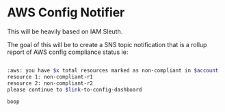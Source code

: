 # AWS Config Notifier

This will be heavily based on IAM Sleuth.

The goal of this will be to create a SNS topic notification that is a rollup
report of AWS config compliance status
ie:

```sh

:aws: you have $x total resources marked as non-compliant in $account
resource 1: non-compliant-r1
resource 2: non-compliant-r2
please continue to $link-to-config-dashboard

boop

```
